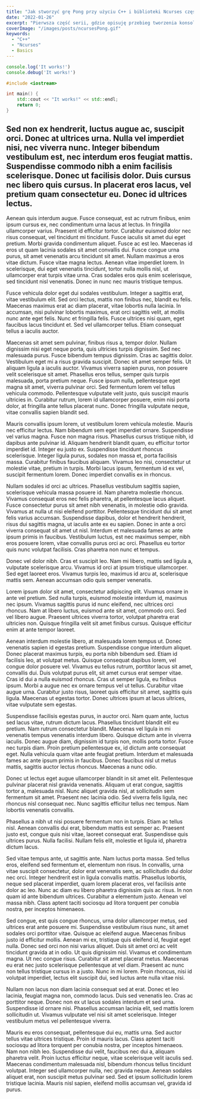 ```yaml
---
title: "Jak stworzyć grę Pong przy użyciu C++ i biblioteki Ncurses część 2"
date: "2022-01-26"
excerpt: "Pierwsza część serii, gdzie opisuję przebieg tworzenia konsolowej gry Pong przy pomocy języka C++ i biblioteki Ncurses. Praktyczny przewodnik na temat podstaw języka i ich zastosowania w programowaniu."
coverImage: "/images/posts/ncursesPong.gif"
keywords:
  - "C++"
  - "Ncurses"
  - Basics
---
```

~~~js
console.log('It works!')
console.debug('It works!')
~~~

~~~cpp
#include <iostream>

int main() {
    std::cout << "It works!" << std::endl;
    return 0;
}
~~~

## Sed non ex hendrerit, luctus augue ac, suscipit orci. Donec at ultrices urna. Nulla vel imperdiet nisi, nec viverra nunc. Integer bibendum vestibulum est, nec interdum eros feugiat mattis. Suspendisse commodo nibh a enim facilisis scelerisque. Donec ut facilisis dolor. Duis cursus nec libero quis cursus. In placerat eros lacus, vel pretium quam consectetur eu. Donec id ultrices lectus.

Aenean quis interdum augue. Fusce consequat, est ac rutrum finibus, enim ipsum cursus ex, nec condimentum urna lacus at lectus. In fringilla ullamcorper varius. Praesent id efficitur tortor. Curabitur euismod dolor nec risus consequat, vel tincidunt mi tincidunt. Fusce iaculis sit amet dui eget pretium. Morbi gravida condimentum aliquet. Fusce ac est leo. Maecenas id eros ut quam lacinia sodales sit amet convallis dui. Fusce congue urna purus, sit amet venenatis arcu tincidunt sit amet. Nullam maximus a eros vitae dictum. Fusce vitae magna lectus. Aenean vitae imperdiet lorem. In scelerisque, dui eget venenatis tincidunt, tortor nulla mollis nisl, ut ullamcorper erat turpis vitae urna. Cras sodales eros quis enim scelerisque, sed tincidunt nisl venenatis. Donec in nunc nec mauris tristique tempus.

Fusce vehicula dolor eget dui sodales vestibulum. Integer a sagittis erat, vitae vestibulum elit. Sed orci lectus, mattis non finibus nec, blandit eu felis. Maecenas maximus erat ac diam placerat, vitae lobortis nulla lacinia. In accumsan, nisi pulvinar lobortis maximus, erat orci sagittis velit, at mollis nunc ante eget felis. Nunc et fringilla felis. Fusce ultrices nisi quam, eget faucibus lacus tincidunt et. Sed vel ullamcorper tellus. Etiam consequat tellus a iaculis auctor.

Maecenas sit amet sem pulvinar, finibus risus a, tempor dolor. Nullam dignissim nisi eget neque porta, quis ultricies turpis dignissim. Sed nec malesuada purus. Fusce bibendum tempus dignissim. Cras ac sagittis dolor. Vestibulum eget mi a risus gravida suscipit. Donec sit amet semper felis. Ut aliquam ligula a iaculis auctor. Vivamus viverra sapien purus, non posuere velit scelerisque sit amet. Phasellus eros tellus, semper quis turpis malesuada, porta pretium neque. Fusce ipsum nulla, pellentesque eget magna sit amet, viverra pulvinar orci. Sed fermentum lorem vel tellus vehicula commodo. Pellentesque vulputate velit justo, quis suscipit mauris ultricies in. Curabitur rutrum, lorem id ullamcorper posuere, enim nisi porta dolor, at fringilla ante tellus placerat nunc. Donec fringilla vulputate neque, vitae convallis sapien blandit sed.

Mauris convallis ipsum lorem, ut vestibulum lorem vehicula molestie. Mauris nec efficitur lectus. Nam bibendum sem eget imperdiet ornare. Suspendisse vel varius magna. Fusce non magna risus. Phasellus cursus tristique nibh, id dapibus ante pulvinar id. Aliquam hendrerit blandit quam, eu efficitur tortor imperdiet id. Integer eu justo ex. Suspendisse tincidunt rhoncus scelerisque. Integer ligula purus, sodales non massa et, porta facilisis massa. Curabitur finibus faucibus aliquam. Vivamus leo nisi, consectetur ut molestie vitae, pretium in turpis. Morbi lacus ipsum, fermentum id ex vel, suscipit fermentum lorem. Donec imperdiet convallis ex in rhoncus.

Nullam sodales id orci ac ultrices. Phasellus vestibulum sagittis sapien, scelerisque vehicula massa posuere id. Nam pharetra molestie rhoncus. Vivamus consequat eros nec felis pharetra, at pellentesque lacus aliquet. Fusce consectetur purus sit amet nibh venenatis, in molestie odio gravida. Vivamus at nulla ut nisi eleifend porttitor. Pellentesque tincidunt dui sit amet felis varius accumsan. Suspendisse dapibus, dolor et hendrerit hendrerit, risus dui sagittis magna, ut iaculis ante ex eu sapien. Donec in ante a orci viverra consequat sit amet ut nisl. Interdum et malesuada fames ac ante ipsum primis in faucibus. Vestibulum luctus, est nec maximus semper, nibh eros posuere lorem, vitae convallis purus orci ac orci. Phasellus eu tortor quis nunc volutpat facilisis. Cras pharetra non nunc et tempus.

Donec vel dolor nibh. Cras et suscipit leo. Nam mi libero, mattis sed ligula a, vulputate scelerisque arcu. Vivamus id orci at ipsum tristique ullamcorper. Sed eget laoreet eros. Vivamus turpis leo, maximus id arcu at, scelerisque mattis sem. Aenean accumsan odio quis semper venenatis.

Lorem ipsum dolor sit amet, consectetur adipiscing elit. Vivamus ornare in ante vel pretium. Sed nulla turpis, euismod molestie interdum id, maximus nec ipsum. Vivamus sagittis purus id nunc eleifend, nec ultrices orci rhoncus. Nam at libero luctus, euismod ante sit amet, commodo orci. Sed vel libero augue. Praesent ultrices viverra tortor, volutpat pharetra erat ultricies non. Quisque fringilla velit sit amet finibus cursus. Quisque efficitur enim at ante tempor laoreet.

Aenean interdum molestie libero, at malesuada lorem tempus ut. Donec venenatis sapien id egestas pretium. Suspendisse congue interdum aliquet. Donec placerat maximus turpis, eu porta nibh bibendum sed. Etiam id facilisis leo, at volutpat metus. Quisque consequat dapibus lorem, vel congue dolor posuere vel. Vivamus eu tellus rutrum, porttitor lacus sit amet, convallis dui. Duis volutpat purus elit, sit amet cursus erat semper vitae. Cras id dui a nulla euismod rhoncus. Cras ut semper ligula, eu finibus ipsum. Morbi a augue nec ex ornare tempus vel ut tellus. Curabitur vitae augue urna. Curabitur justo risus, laoreet quis efficitur sit amet, sagittis quis ligula. Maecenas ut egestas tortor. Donec ultrices ipsum at lacus ultrices, vitae vulputate sem egestas.

Suspendisse facilisis egestas purus, in auctor orci. Nam quam ante, luctus sed lacus vitae, rutrum dictum lacus. Phasellus tincidunt blandit elit eu pretium. Nam rutrum consectetur blandit. Maecenas vel ligula in mi venenatis tempus venenatis interdum libero. Quisque dictum ante in viverra iaculis. Donec augue diam, dignissim id turpis non, mollis porta tortor. Fusce nec turpis diam. Proin pretium pellentesque ex, id dictum ante consequat eget. Nulla vehicula quam vitae ante feugiat pretium. Interdum et malesuada fames ac ante ipsum primis in faucibus. Donec faucibus nisl ut metus mattis, sagittis auctor lectus rhoncus. Maecenas a nunc odio.

Donec ut lectus eget augue ullamcorper blandit in sit amet elit. Pellentesque pulvinar placerat nisl gravida venenatis. Aliquam ut erat congue, sagittis tortor a, malesuada nisl. Nunc aliquet gravida nisl, at sollicitudin sem fermentum sit amet. Praesent nec lacinia odio. Sed viverra felis ligula, nec rhoncus nisl consequat nec. Nunc sagittis efficitur tellus nec tempus. Nam lobortis venenatis convallis.

Phasellus a nibh ut nisi posuere fermentum non in turpis. Etiam ac tellus nisl. Aenean convallis dui erat, bibendum mattis est semper ac. Praesent justo est, congue quis nisi vitae, laoreet consequat erat. Suspendisse quis ultrices purus. Nulla facilisi. Nullam felis elit, molestie et ligula id, pharetra dictum lacus.

Sed vitae tempus ante, ut sagittis ante. Nam luctus porta massa. Sed tellus eros, eleifend sed fermentum et, elementum non risus. In convallis, urna vitae suscipit consectetur, dolor erat venenatis sem, ac sollicitudin dui dolor nec orci. Integer hendrerit est in ligula convallis mattis. Phasellus lobortis, neque sed placerat imperdiet, quam lorem placerat eros, vel facilisis ante dolor ac leo. Nunc ac diam eu libero pharetra dignissim quis ac risus. In non quam id ante bibendum ultrices. Curabitur a elementum justo. Aenean vel massa nibh. Class aptent taciti sociosqu ad litora torquent per conubia nostra, per inceptos himenaeos.

Sed congue, est quis congue rhoncus, urna dolor ullamcorper metus, sed ultrices erat ante posuere mi. Suspendisse vestibulum risus nunc, sit amet sodales orci porttitor vitae. Quisque ac eleifend augue. Maecenas finibus justo id efficitur mollis. Aenean mi ex, tristique quis eleifend id, feugiat eget nulla. Donec sed orci non nisi varius aliquet. Duis sit amet orci ac velit tincidunt gravida at in odio. Ut quis dignissim nisl. Vivamus et condimentum magna. Ut nec congue risus. Curabitur sit amet placerat metus. Maecenas eu erat nec justo scelerisque pellentesque at vel diam. Praesent ac nunc non tellus tristique cursus in a justo. Nunc in mi lorem. Proin rhoncus, nisi id volutpat imperdiet, lectus elit suscipit dui, sed luctus ante nulla vitae nisi.

Nullam non lacus non diam lacinia consequat sed at erat. Donec et leo lacinia, feugiat magna non, commodo lacus. Duis sed venenatis leo. Cras ac porttitor neque. Donec non ex ut lacus sodales interdum et sed urna. Suspendisse id ornare nisi. Phasellus accumsan lacinia elit, sed mattis lorem sollicitudin ut. Vivamus vulputate vel nisi sit amet scelerisque. Integer vestibulum metus vel pellentesque viverra.

Mauris eu eros consequat, pellentesque dui eu, mattis urna. Sed auctor tellus vitae ultrices tristique. Proin id mauris lacus. Class aptent taciti sociosqu ad litora torquent per conubia nostra, per inceptos himenaeos. Nam non nibh leo. Suspendisse dui velit, faucibus nec dui a, aliquam pharetra velit. Proin luctus efficitur neque, vitae scelerisque velit iaculis sed. Maecenas condimentum malesuada nisl, bibendum rhoncus tellus tincidunt volutpat. Integer sed ullamcorper nulla, nec gravida neque. Aenean sodales aliquet erat, non suscipit metus pulvinar sed. Sed et ipsum sollicitudin lorem tristique lacinia. Mauris nisl sapien, eleifend mollis accumsan vel, gravida id purus.

